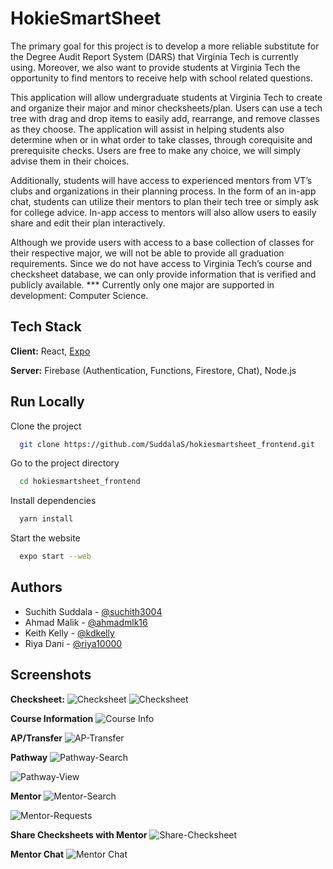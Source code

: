 
# HokieSmartSheet

The primary goal for this project is to develop a more reliable substitute for the Degree Audit Report System (DARS) that Virginia Tech is currently using. Moreover, we also want to provide students at Virginia Tech the opportunity to find mentors to receive help with school related questions.

This application will allow undergraduate students at Virginia Tech to create and organize their major and minor checksheets/plan. Users can use a tech tree with drag and drop items to easily add, rearrange, and remove classes as they choose. The application will assist in helping students also determine when or in what order to take classes, through corequisite and prerequisite checks. Users are free to make any choice, we will simply advise them in their choices.

Additionally, students will have access to experienced mentors from VT’s clubs and organizations in their planning process. In the form of an in-app chat, students can utilize their mentors to plan their tech tree or simply ask for college advice. In-app access to mentors will also allow users to easily share and edit their plan interactively.

Although we provide users with access to a base collection of classes for their respective major, we will not be able to provide all graduation requirements. Since we do not have access to Virginia Tech’s course and checksheet database, we can only provide information that is verified and publicly available. *** Currently only one major are supported in development: Computer Science.



## Tech Stack

**Client:** React, [Expo](https://expo.dev/)

**Server:** Firebase (Authentication, Functions, Firestore, Chat), Node.js


## Run Locally

Clone the project

```bash
  git clone https://github.com/SuddalaS/hokiesmartsheet_frontend.git
```

Go to the project directory

```bash
  cd hokiesmartsheet_frontend
```

Install dependencies

```bash
  yarn install
```

Start the website

```bash
  expo start --web
```


## Authors

- Suchith Suddala - [@suchith3004](https://github.com/Suchith3004)
- Ahmad Malik - [@ahmadmlk16](https://github.com/ahmadmlk16) 
- Keith Kelly - [@kdkelly](https://github.com/kdkelley)
- Riya Dani - [@riya10000](https://github.com/riya10000)


## Screenshots

**Checksheet:**
![Checksheet](https://drive.google.com/uc?export=view&id=1x10Q6f4p1mK9Qhbi6EFVW1Hc4rmVsq6B)
![Checksheet](https://drive.google.com/uc?export=view&id=1zwfv2i7TYZ9dDQmhc3I4yV44hBaVHIUM)


**Course Information**
![Course Info](https://drive.google.com/uc?export=view&id=1ZFWmnPK4lSu4loqbT7Cmvebe_2FxVVGN)


**AP/Transfer**
![AP-Transfer](https://drive.google.com/uc?export=view&id=1qauRHPWZ_c3-zjMkKmLE_IgNrnUNBwAa)


**Pathway**
![Pathway-Search](https://drive.google.com/uc?export=view&id=1t2dodHqjz1Bo7ppe0d31rUWFRTcsafep)

![Pathway-View](https://drive.google.com/uc?export=view&id=1D4A4vZ3CKWdwNm4Yq_Q08U4S_zWbnusy)


**Mentor**
![Mentor-Search](https://drive.google.com/uc?export=view&id=1AyyQ5T7BOcaIZbDR040rmvROI3g3BjWL)

![Mentor-Requests](https://drive.google.com/uc?export=view&id=1V3shjCsHRazakYB2x4bTIHtSqAxoSMrm)


**Share Checksheets with Mentor**
![Share-Checksheet](https://drive.google.com/uc?export=view&id=1pj21NrZeWUG9C2Rr9NjjrAaDlJiddith)


**Mentor Chat**
![Mentor Chat](https://drive.google.com/uc?export=view&id=1AusqitdIM-ZtvqzGXhWboGY75QBUIHnD)

